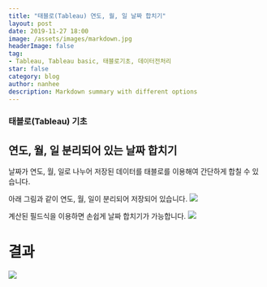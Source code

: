 ```yaml
---
title: "태블로(Tableau) 연도, 월, 일 날짜 합치기"
layout: post
date: 2019-11-27 18:00
image: /assets/images/markdown.jpg
headerImage: false
tag:
- Tableau, Tableau basic, 태블로기초, 데이터전처리
star: false
category: blog
author: nanhee
description: Markdown summary with different options
---
```


### 태블로(Tableau) 기초
## 연도, 월, 일 분리되어 있는 날짜 합치기


날짜가 연도, 월, 일로 나누어 저장된 데이터를 태블로를 이용해여 간단하게 합칠 수 있습니다.

아래 그림과 같이 연도, 월, 일이 분리되어 저장되어 있습니다.
![](https://github.com/nanheee/nanheee.github.io/blob/master/assets/basic/basic_yyyymmdd_before.png?raw=true)


계산된 필드식을 이용하면 손쉽게 날짜 합치기가 가능합니다.
![](https://github.com/nanheee/nanheee.github.io/blob/master/assets/basic/basic_yyyymmdd_middle.png?raw=true)


# 결과
![](https://github.com/nanheee/nanheee.github.io/blob/master/assets/basic/basic_yyyymmdd_after.png?raw=true)
